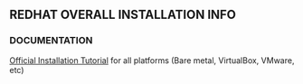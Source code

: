 ## REDHAT OVERALL INSTALLATION INFO

### DOCUMENTATION

[Official Installation Tutorial](https://developers.redhat.com/products/rhel/hello-world) for all platforms (Bare metal, VirtualBox, VMware, etc)
























